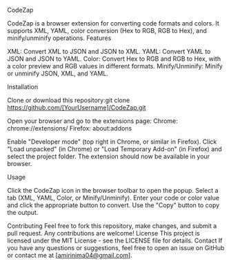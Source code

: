 CodeZap

CodeZap is a browser extension for converting code formats and colors. It supports XML, YAML, color conversion (Hex to RGB, RGB to Hex), and minify/unminify operations.
Features

XML: Convert XML to JSON and JSON to XML.
YAML: Convert YAML to JSON and JSON to YAML.
Color: Convert Hex to RGB and RGB to Hex, with a color preview and RGB values in different formats.
Minify/Unminify: Minify or unminify JSON, XML, and YAML.

Installation

Clone or download this repository:git clone https://github.com/[YourUsername]/CodeZap.git


Open your browser and go to the extensions page:
Chrome: chrome://extensions/
Firefox: about:addons


Enable "Developer mode" (top right in Chrome, or similar in Firefox).
Click "Load unpacked" (in Chrome) or "Load Temporary Add-on" (in Firefox) and select the project folder.
The extension should now be available in your browser.

Usage

Click the CodeZap icon in the browser toolbar to open the popup.
Select a tab (XML, YAML, Color, or Minify/Unminify).
Enter your code or color value and click the appropriate button to convert.
Use the "Copy" button to copy the output.

Contributing
Feel free to fork this repository, make changes, and submit a pull request. Any contributions are welcome!
License
This project is licensed under the MIT License - see the LICENSE file for details.
Contact
If you have any questions or suggestions, feel free to open an issue on GitHub or contact me at [amirinima04@gmail.com].
